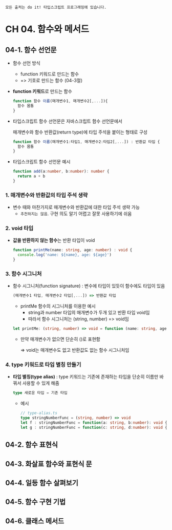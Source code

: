 `모든 출처는 do it! 타입스크립트 프로그래밍에 있습니다.`

# CH 04. 함수와 메서드

## 04-1. 함수 선언문

- 함수 선언 방식
  - function 키워드로 만드는 함수
  - => 기호로 만드는 함수 (04-3절)

- **function 키워드**로 만드는 함수

  ```typescript
  function 함수 이름(매개변수1, 매개변수2[,...]){
    함수 몸통
  }
  ```



- 타입스크립트 함수 선언문은 자바스크립트 함수 선언문에서 

  매개변수와 함수 반환값(return type)에 타입 주석을 붙이는 형태로 구성

  ```typescript
  function 함수 이름(매개변수1:타입1, 매개변수2:타입2[,...]) : 반환값 타입 {
    함수 몸통
  }
  ```



- 타입스크립트 함수 선언문 예시

  ```typescript
  function add(a:number, b:number): number {
    return a + b
  }
  ```



### 1. 매개변수와 반환값의 타입 주석 생략
- 변수 때와 마찬가지로 매개변수와 반환값에 대한 타입 주석 생략 가능
  - `추천하지는 않음`. 구현 의도 알기 어렵고 잘못 사용하기에 쉬움




### 2. void 타입

- **값을 반환하지 않는 함수**는 반환 타입이 void

  ```typescript
  function printMe(name: string, age: number) : void {
    console.log('name: ${name}, age: ${age}')
  }
  ```



### 3. 함수 시그니처

- 함수 시그니처(function signature) : 변수에 타입이 있듯이 함수에도 타입이 있음

  ```typescript
  (매개변수1 타입, 매개변수2 타입[,...]) => 반환값 타입
  ```

  - printMe 함수의 시그니처를 이용한 예시
    - string과 number 타입의 매개변수가 두개 있고 반환 타입 void임
    - 따라서 함수 시그니처는 (string, number) => void임

  ```typescript
  let printMe: (string, number) => void = function (name: string, age: number) : void {}
  ```

  - 만약 매개변수가 없으면 단순히 ()로 표현함 

       => void는 매개변수도 없고 반환값도 없는 함수 시그니처임



### 4. type 키워드로 타입 별칭 만들기 

- **타입 별칭(type alias)** : type 키워드는 기존에 존재하는 타입을 단순히 이름만 바꿔서 사용할 수 있게 해줌

  ```typescript
  type 새로운 타입 = 기존 타입
  ```

  - 예시

    ```typescript
    // type-alias.ts
    type stringNumberFunc = (string, number) => void
    let f : stringNumberFunc = function(a: string, b:number): void {}
    let g : stringNumberFunc = function(c: string, d:number): void {}
    ```

    



## 04-2. 함수 표현식

## 04-3. 화살표 함수와 표현식 문

## 04-4. 일등 함수 살펴보기

## 04-5. 함수 구현 기법

## 04-6. 클래스 메서드
